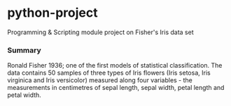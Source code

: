 # python-project
Programming &amp; Scripting module project on Fisher's Iris data set

### Summary 
Ronald Fisher 1936; one of the first models of statistical classification.  The data contains 50 samples of three types of Iris flowers (Iris setosa, Iris virginica and Iris versicolor) measured along four variables - the measurements in centimetres of sepal length, sepal width, petal length and petal width.
